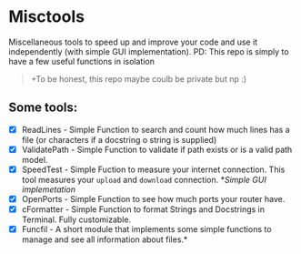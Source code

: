 # Misctools
Miscellaneous tools to speed up and improve your code and use it independently (with simple GUI implementation).
PD: This repo is simply to have a few useful functions in isolation

> +To be honest, this repo maybe coulb be private but np :)

## Some tools:

- [x] ReadLines - Simple Function to search and count how much lines has a file (or characters if a docstring o string is supplied)
- [x] ValidatePath - Simple Function to validate if path exists or is a valid path model.
- [x] SpeedTest - Simple Fuction to measure your internet connection. This tool measures your ``upload`` and ``download`` connection. *_Simple GUI implemetation_
- [x] OpenPorts -  Simple Function to see how much ports your router have.
- [x] cFormatter - Simple Function to format Strings and Docstrings in Terminal. Fully customizable.
- [x] Funcfil - A short module that implements some simple functions to manage and see all information about files.*
